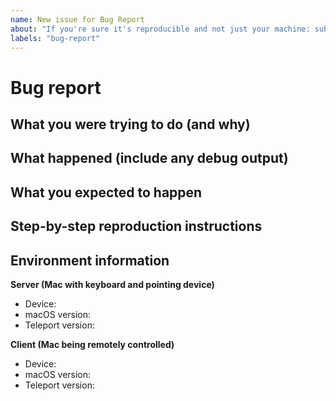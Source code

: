 ```yaml
---
name: New issue for Bug Report
about: "If you're sure it's reproducible and not just your machine: submit an issue so we can investigate."
labels: "bug-report"
---
```


# Bug report

<!-- Please fill these sections with the relevant information: -->

## What you were trying to do (and why)

<!-- replace me -->

## What happened (include any debug output)

<!-- replace me -->

## What you expected to happen

<!-- replace me -->

## Step-by-step reproduction instructions

<!-- replace me -->

## Environment information

__Server (Mac with keyboard and pointing device)__

* Device: <!-- replace me -->
* macOS version: <!-- replace me -->
* Teleport version: <!-- replace me -->

__Client (Mac being remotely controlled)__

* Device: <!-- replace me -->
* macOS version: <!-- replace me -->
* Teleport version: <!-- replace me -->
